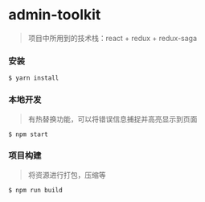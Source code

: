 # admin-toolkit

> 项目中所用到的技术栈：react + redux + redux-saga

### 安装

```
$ yarn install
```

### 本地开发

> 有热替换功能，可以将错误信息捕捉并高亮显示到页面

```
$ npm start
```

### 项目构建

> 将资源进行打包，压缩等

```
$ npm run build
```
